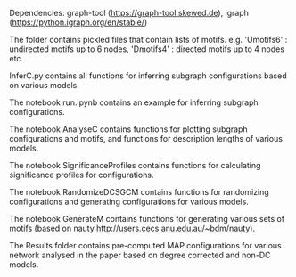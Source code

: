 Dependencies: graph-tool (https://graph-tool.skewed.de), igraph (https://python.igraph.org/en/stable/)

The folder contains pickled files that contain lists of motifs. e.g. 'Umotifs6' : undirected motifs up to 6 nodes, 'Dmotifs4' : directed motifs up to 4 nodes etc. 

InferC.py contains all functions for inferring subgraph configurations based on various models. 

The notebook run.ipynb contains an example for inferring subgraph configurations. 

The notebook AnalyseC contains functions for plotting subgraph configurations and motifs, and functions for description lengths of various models. 

The notebook SignificanceProfiles contains functions for calculating significance profiles for configurations. 

The notebook RandomizeDCSGCM contains functions for randomizing configurations and generating configurations for various models. 

The notebook GenerateM contains functions for generating various sets of motifs (based on nauty http://users.cecs.anu.edu.au/~bdm/nauty). 

The Results folder contains pre-computed MAP configurations for various network analysed in the paper based on degree corrected and non-DC models. 


